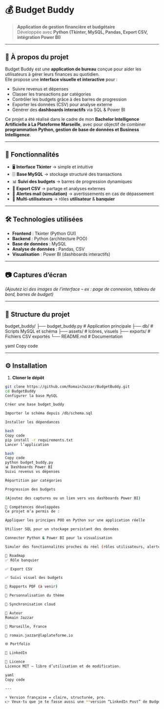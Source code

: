 # 💰 Budget Buddy

> **Application de gestion financière et budgétaire**  
> Développée avec **Python (Tkinter, MySQL, Pandas, Export CSV, intégration Power BI)**  

---

## 📌 À propos du projet  
Budget Buddy est une **application de bureau** conçue pour aider les utilisateurs à gérer leurs finances au quotidien.  
Elle propose une **interface visuelle et interactive** pour :  
- Suivre revenus et dépenses  
- Classer les transactions par catégories  
- Contrôler les budgets grâce à des barres de progression  
- Exporter les données (CSV) pour analyse externe  
- Générer des **dashboards interactifs** via SQL & Power BI  

Ce projet a été réalisé dans le cadre de mon **Bachelor Intelligence Artificielle à La Plateforme Marseille**, avec pour objectif de combiner **programmation Python, gestion de base de données et Business Intelligence**.

---

## 🚀 Fonctionnalités  
- 🖥️ **Interface Tkinter** → simple et intuitive  
- 🗄️ **Base MySQL** → stockage structuré des transactions  
- 📊 **Suivi des budgets** → barres de progression dynamiques  
- 📂 **Export CSV** → partage et analyses externes  
- 📧 **Alertes mail (simulation)** → avertissements en cas de dépassement  
- 🔑 **Multi-utilisateurs** → rôles **utilisateur** & **banquier**  

---

## 🛠️ Technologies utilisées  
- **Frontend** : Tkinter (Python GUI)  
- **Backend** : Python (architecture POO)  
- **Base de données** : MySQL  
- **Analyse de données** : Pandas, CSV  
- **Visualisation** : Power BI (dashboards interactifs)  

---

## 📷 Captures d’écran  
*(Ajoutez ici des images de l’interface – ex : page de connexion, tableau de bord, barres de budget)*  

---

## 📂 Structure du projet  
budget_buddy/
├── budget_buddy.py # Application principale
├── db/ # Scripts MySQL et schéma
├── assets/ # Icônes, visuels
├── exports/ # Fichiers CSV exportés
└── README.md # Documentation

yaml
Copy code

---

## ⚙️ Installation  

1. **Cloner le dépôt**  
```bash
git clone https://github.com/RomainJazzar/BudgetBuddy.git
cd BudgetBuddy
Configurer la base MySQL

Créer une base budget_buddy

Importer le schéma depuis /db/schema.sql

Installer les dépendances

bash
Copy code
pip install -r requirements.txt
Lancer l’application

bash
Copy code
python budget_buddy.py
📊 Dashboards Power BI
Suivi revenus vs dépenses

Répartition par catégories

Progression des budgets

(Ajoutez des captures ou un lien vers vos dashboards Power BI)

🎯 Compétences développées
Ce projet m’a permis de :

Appliquer les principes POO en Python sur une application réelle

Utiliser SQL pour un stockage persistant des données

Connecter Python & Power BI pour la visualisation

Simuler des fonctionnalités proches du réel (rôles utilisateurs, alertes, exports)

📌 Roadmap
✅ Rôle banquier

✅ Export CSV

✅ Suivi visuel des budgets

🔄 Rapports PDF (à venir)

🔄 Personnalisation du thème

🔄 Synchronisation cloud

👤 Auteur
Romain Jazzar

📍 Marseille, France

📧 romain.jazzar@laplateforme.io

🌐 Portfolio

💼 LinkedIn

📜 Licence
Licence MIT – libre d’utilisation et de modification.

yaml
Copy code

---

⚡ Version française = claire, structurée, pro.  
👉 Veux-tu que je te fasse aussi une **version “LinkedIn Post” de Budget Buddy** (courte, émotionnelle, 
